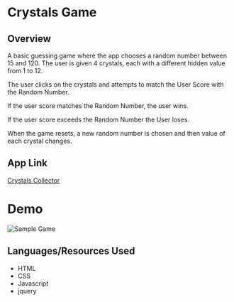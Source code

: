 # Crystals Game

## Overview
A basic guessing game where the app chooses a random number between 15 and 120. The user is given 4 crystals, each with a different hidden value from 1 to 12.

The user clicks on the crystals and attempts to match the User Score with the Random Number.

If the user score matches the Random Number, the user wins.

If the user score exceeds the Random Number the User loses.

When the game resets, a new random number is chosen and then value of each crystal changes.

## App Link
[Crystals Collector](https://louishellinger.github.io/Crystals-Game/)

# Demo

![Sample Game](assets/readmeImages/sampleGame.gif)

## Languages/Resources Used
- HTML
- CSS
- Javascript
- jquery
